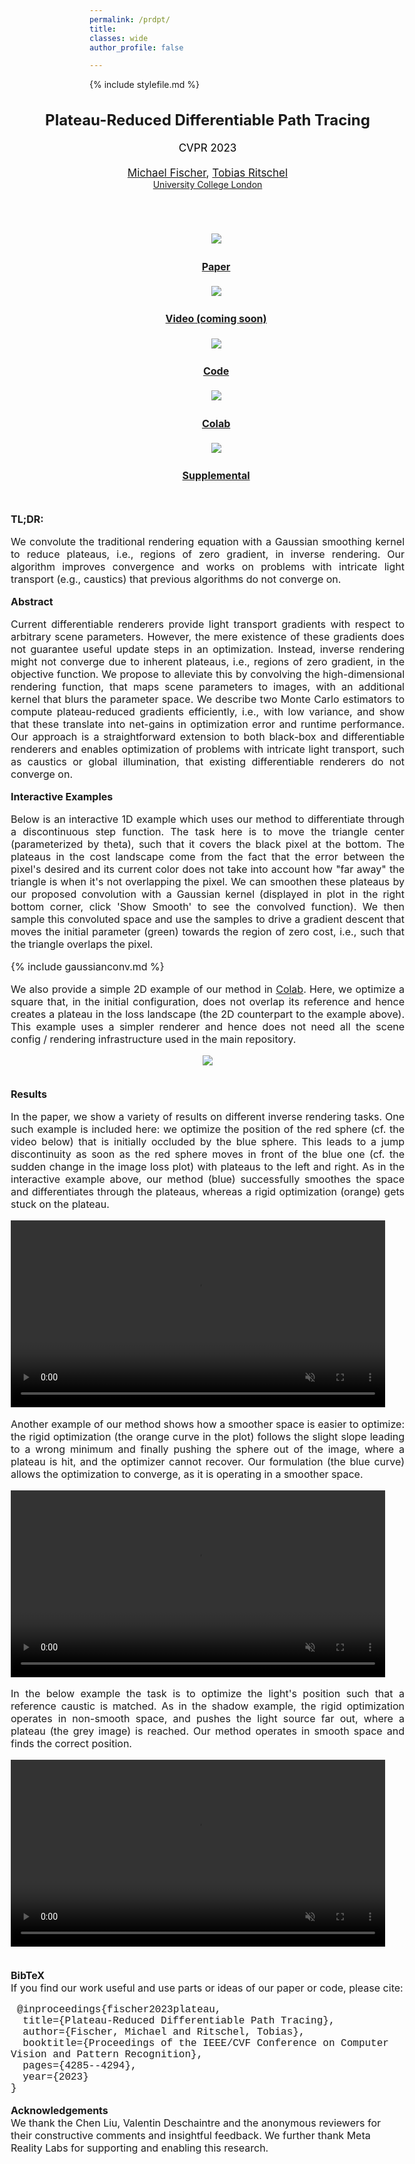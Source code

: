 ```yaml
---
permalink: /prdpt/
title: 
classes: wide
author_profile: false

---
```


{% include stylefile.md %}

<body>
<div style="margin-left: -25%; font-size:16px">

<div class="grey-box">
<br>
    <p style="margin: 0 auto; text-align: center;">
    <span style="font-size: 24px;"><b>Plateau-Reduced Differentiable Path Tracing</b></span> <br><br>
    <span style="font-size: 17px; color: black">CVPR 2023</span><br><br>
    <span style="font-size: 17px;"><a href="https://mfischer-ucl.github.io/">Michael Fischer</a>, <a href="https://www.homepages.ucl.ac.uk/~ucactri/">Tobias Ritschel</a></span><br>
    <a style="font-size: 14px;" href="https://www.ucl.ac.uk/">University College London</a>
</p>
<br>
</div>

<!--<div style="display: flex; justify-content: center; align-items: center; margin-top: 2%">
  <img src="/assets/images/prdpt/teaserImg1.png" style="width: 100%">
</div>-->

<div class="row" style="margin: 50px 0 50px 0">
    <div style="display: inline">
        <ul style="list-style: none; text-align: center">
            <li class="horizItem">
                <a href="/assets/prdpt_main.pdf" download="plateaureduced_diff_pt.pdf">
                <img class="teaserbutton" src="/assets/images/prdpt/paperfront.png" ><br>
                    <h4><strong>Paper</strong></h4>
                </a>
            </li>
            <li class="horizItem">
                <a href="/prdpt">
                <img class="teaserbutton" src="/assets/images/youtube_icon_red.png" ><br>
                    <h4><strong>Video (coming soon)</strong></h4>
                </a>
            </li>
            <li class="horizItem">
                <a href="https://github.com/mfischer-ucl/prdpt">
                <img class="teaserbutton" src="/assets/images/gh_icon.png" ><br>
                    <h4><strong>Code</strong></h4>
                </a>
            </li>
            <li class="horizItem">
                <a href="https://colab.research.google.com/github/mfischer-ucl/prdpt/blob/main/examples/box_example.ipynb">
                <img class="teaserbutton" src="/assets/images/colablogo.png"><br>
                    <h4><strong>Colab</strong></h4>
                </a>
            </li>
            <li class="horizItem">
                <a href="/assets/prdpt_suppl.pdf" download="plateaureduced_diff_pt_suppl.pdf">
                <img class="teaserbutton" src="/assets/images/paperclip.png" ><br>
                    <h4><strong>Supplemental</strong></h4>
                </a>
            </li>
        </ul>
    </div>
</div>

<b>TL;DR:</b><br>
<p style="text-align: justify">
We convolute the traditional rendering equation with a Gaussian smoothing kernel to reduce plateaus, i.e., regions of zero gradient, in inverse 
rendering. Our algorithm improves convergence and works on problems with intricate light transport (e.g., caustics) that previous algorithms
do not converge on.</p>

<b>Abstract</b><br>
<p style="text-align: justify">
Current differentiable renderers provide light transport
gradients with respect to arbitrary scene parameters. However,
the mere existence of these gradients does not guarantee
useful update steps in an optimization. Instead, inverse
rendering might not converge due to inherent plateaus, i.e.,
regions of zero gradient, in the objective function. We propose
to alleviate this by convolving the high-dimensional
rendering function, that maps scene parameters to images,
with an additional kernel that blurs the parameter
space. We describe two Monte Carlo estimators to compute
plateau-reduced gradients efficiently, i.e., with low variance,
and show that these translate into net-gains in optimization
error and runtime performance. Our approach
is a straightforward extension to both black-box and differentiable
renderers and enables optimization of problems
with intricate light transport, such as caustics or global
illumination, that existing differentiable renderers do not
converge on.</p>

<b>Interactive Examples</b><br>
<p style="text-align: justify">
Below is an interactive 1D example which uses our method to differentiate through a discontinuous step function. The task here 
is to move the triangle center (parameterized by theta), such that it covers the black pixel at the bottom. The plateaus in the cost landscape 
come from the fact that the error between the pixel's desired and its current color does not take into account how "far away" the triangle is 
when it's not overlapping the pixel. We can smoothen these plateaus by our proposed convolution with a Gaussian kernel (displayed in plot in the right bottom corner, click 'Show Smooth' to see the convolved function). 
We then sample this convoluted space and use the samples to drive a gradient descent that moves the initial 
parameter (green) towards the region of zero cost, i.e., such that the triangle overlaps the pixel. <br>
</p>
{% include gaussianconv.md %}

<br>

<p style="text-align: justify">
We also provide a simple 2D example of our method in <a href="/prdpt">Colab</a>. Here, we optimize a square that, in the initial configuration, 
does not overlap its reference and hence creates a plateau in the loss landscape (the 2D counterpart to the example above). This example uses a simpler renderer 
and hence does not need all the scene config / rendering infrastructure used in the main repository.
</p>
<div style="display: flex; justify-content: center; align-items: center; margin-top: 2%">
  <img src="/assets/images/prdpt/2Dexample.png" style="max-width: 90%;">
</div>

<br>

<b>Results</b><br>
<p style="text-align: justify">
In the paper, we show a variety of results on different inverse rendering tasks. One such example is included here:  
we optimize the position of the red sphere (cf. the video below) that is initially occluded by the blue sphere. This  
leads to a jump discontinuity as soon as the red sphere moves in front of the blue one (cf. the sudden change in the image loss plot)
with plateaus to the left and right. As in the interactive example above, our method (blue) successfully smoothes the space
and differentiates through the plateaus, whereas a rigid optimization (orange) gets stuck on the plateau. 
</p>

<div class="vidcontainer">
    <video id ="occl-vid" style="display:inline-block; width:95%;" autoplay muted loop controls>
      <source src="/assets/images/prdpt/occl_w_graph.webm" type="video/webm">
      Your browser does not support the video tag.
    </video>
</div>

<p style="text-align: justify">
Another example of our method shows how a smoother space is easier to optimize: the rigid optimization (the orange curve in the plot) follows 
the slight slope leading to a wrong minimum and finally pushing the sphere out of the image, where a plateau is hit, 
and the optimizer cannot recover. Our formulation (the blue curve) allows the optimization to converge, as it is operating in a smoother space.   
</p>

<div class="vidcontainer">
    <video id="shad-vid" style="display:inline-block; width: 95%;" autoplay muted loop controls>
      <source src="/assets/images/prdpt/shadows_w_graph.webm" type="video/webm">
      Your browser does not support the video tag.
    </video>
</div>

<p style="text-align: justify">
In the below example the task is to optimize the light's position such that a reference caustic is matched. 
As in the shadow example, the rigid optimization operates in non-smooth space, and pushes the light source far out, 
where a plateau (the grey image) is reached. Our method operates in smooth space and finds the correct position.
</p>

<div class="vidcontainer">
    <video id="caust-vid" style="display:inline-block; width: 95%;" autoplay muted loop controls>
      <source src="/assets/images/prdpt/caustic_w_graph.webm" type="video/webm">
      Your browser does not support the video tag.
    </video>
</div>


<br>

<b>BibTeX</b><br>
If you find our work useful and use parts or ideas of our paper or code, please cite: <br>
<p class="cite-box" style="margin-top: 5px">
  <span style="font-family: Lucida Console, Courier New, monospace; padding: 10px;">
    @inproceedings{fischer2023plateau, <br>
      &nbsp;&nbsp;title={Plateau-Reduced Differentiable Path Tracing}, <br> 
      &nbsp;&nbsp;author={Fischer, Michael and Ritschel, Tobias}, <br>
      &nbsp;&nbsp;booktitle={Proceedings of the IEEE/CVF Conference on Computer Vision and Pattern Recognition}, <br>
      &nbsp;&nbsp;pages={4285--4294}, <br>
      &nbsp;&nbsp;year={2023} <br>
    }
  </span>
</p>


<b>Acknowledgements</b><br>
We thank the Chen Liu, Valentin Deschaintre and the anonymous reviewers for their constructive comments and insightful 
feedback. We further thank Meta Reality Labs for supporting and enabling this research.  

</div>
</body>